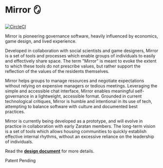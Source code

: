 # Mirror 🪞

[![CircleCI](https://dl.circleci.com/status-badge/img/gh/kronosapiens/mirror/tree/master.svg?style=svg)](https://dl.circleci.com/status-badge/redirect/gh/kronosapiens/mirror/tree/master)

Mirror is pioneering governance software, heavily influenced by economics, game design, and lived experience.

Developed in collaboration with social scientists and game designers, Mirror is a set of tools and processes which enable groups of individuals to easily and effectively share space. The term "Mirror" is meant to evoke the extent to which these tools do not prescribe values, but rather support the reflection of the values of the residents themselves.

Mirror helps groups to manage resources and negotiate expectations without relying on expensive managers or tedious meetings. Leveraging the simple and accessible chat interface, Mirror enables meaningful self-governance in a lightweight, accessible format. Grounded in current technological critiques, Mirror is humble and intentional in its use of tech, attempting to balance software with culture and documented best practices.

Mirror is currently being developed as a prototype, and will evolve in practice in collaboration with early Zaratan members. The long-term vision is a set of tools which allows housing communities to quickly establish effective internal rhythms, without an excessive reliance on the leadership of individuals.

Read the **[design document](https://docs.google.com/document/d/e/2PACX-1vRjC4BDc7nNF6gFRvDQrgod4zC_O--xzX-EwG1H2MCMV7YjvskIzxXfcC695cryegrqR6GHZAC_Y1q7/pub)** for more details.

Patent Pending

